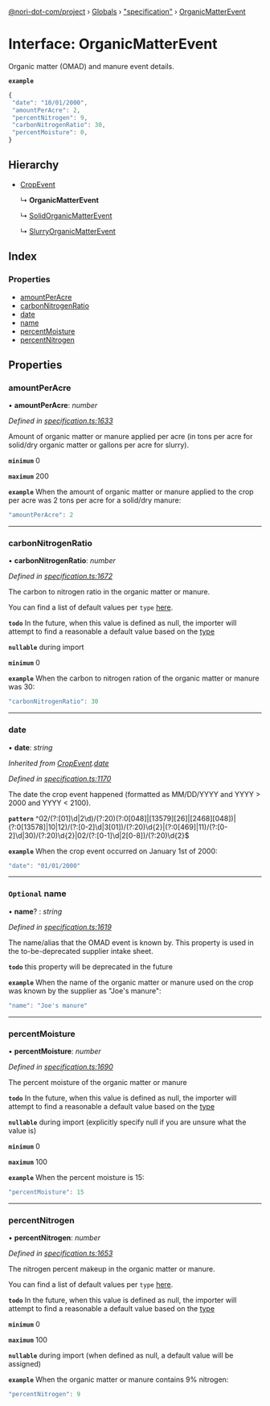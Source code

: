 [@nori-dot-com/project](../README.md) › [Globals](../globals.md) › ["specification"](../modules/_specification_.md) › [OrganicMatterEvent](_specification_.organicmatterevent.md)

# Interface: OrganicMatterEvent

Organic matter (OMAD) and manure event details.

**`example`** 

```js
{
 "date": "10/01/2000",
 "amountPerAcre": 2,
 "percentNitrogen": 9,
 "carbonNitrogenRatio": 30,
 "percentMoisture": 0,
}
```

## Hierarchy

* [CropEvent](_specification_.cropevent.md)

  ↳ **OrganicMatterEvent**

  ↳ [SolidOrganicMatterEvent](_specification_.solidorganicmatterevent.md)

  ↳ [SlurryOrganicMatterEvent](_specification_.slurryorganicmatterevent.md)

## Index

### Properties

* [amountPerAcre](_specification_.organicmatterevent.md#amountperacre)
* [carbonNitrogenRatio](_specification_.organicmatterevent.md#carbonnitrogenratio)
* [date](_specification_.organicmatterevent.md#date)
* [name](_specification_.organicmatterevent.md#optional-name)
* [percentMoisture](_specification_.organicmatterevent.md#percentmoisture)
* [percentNitrogen](_specification_.organicmatterevent.md#percentnitrogen)

## Properties

###  amountPerAcre

• **amountPerAcre**: *number*

*Defined in [specification.ts:1633](https://github.com/nori-dot-eco/nori-dot-com/blob/f7a6776/packages/project/src/specification.ts#L1633)*

Amount of organic matter or manure applied per acre (in tons per acre for solid/dry organic matter or gallons per acre for slurry).

**`minimum`** 0

**`maximum`** 200

**`example`** <caption>When the amount of organic matter or manure applied to the crop per acre was 2 tons per acre for a solid/dry manure:</caption>

```js
"amountPerAcre": 2
```

___

###  carbonNitrogenRatio

• **carbonNitrogenRatio**: *number*

*Defined in [specification.ts:1672](https://github.com/nori-dot-eco/nori-dot-com/blob/f7a6776/packages/project/src/specification.ts#L1672)*

The carbon to nitrogen ratio in the organic matter or manure.

You can find a list of default values per `type` [here](https://go.nori.com/inputs).

**`todo`** In the future, when this value is defined as null, the importer will attempt to find a reasonable a default value based on the [type](#type)

**`nullable`** during import

**`minimum`** 0

**`example`** <caption>When the carbon to nitrogen ration of the organic matter or manure was 30:</caption>

```js
"carbonNitrogenRatio": 30
```

___

###  date

• **date**: *string*

*Inherited from [CropEvent](_specification_.cropevent.md).[date](_specification_.cropevent.md#date)*

*Defined in [specification.ts:1170](https://github.com/nori-dot-eco/nori-dot-com/blob/f7a6776/packages/project/src/specification.ts#L1170)*

The date the crop event happened (formatted as MM/DD/YYYY and YYYY > 2000 and YYYY < 2100).

**`pattern`** ^02\/(?:[01]\d|2\d)\/(?:20)(?:0[048]|[13579][26]|[2468][048])|(?:0[13578]|10|12)\/(?:[0-2]\d|3[01])\/(?:20)\d{2}|(?:0[469]|11)\/(?:[0-2]\d|30)\/(?:20)\d{2}|02\/(?:[0-1]\d|2[0-8])\/(?:20)\d{2}$

**`example`** <caption>When the crop event occurred on January 1st of 2000:</caption>

```js
"date": "01/01/2000"
```

___

### `Optional` name

• **name**? : *string*

*Defined in [specification.ts:1619](https://github.com/nori-dot-eco/nori-dot-com/blob/f7a6776/packages/project/src/specification.ts#L1619)*

The name/alias that the OMAD event is known by. This property is used in the to-be-deprecated supplier intake sheet.

**`todo`** this property will be deprecated in the future

**`example`** <caption>When the name of the organic matter or manure used on the crop was known by the supplier as "Joe's manure":</caption>

```js
"name": "Joe's manure"
```

___

###  percentMoisture

• **percentMoisture**: *number*

*Defined in [specification.ts:1690](https://github.com/nori-dot-eco/nori-dot-com/blob/f7a6776/packages/project/src/specification.ts#L1690)*

The percent moisture of the organic matter or manure

**`todo`** In the future, when this value is defined as null, the importer will attempt to find a reasonable a default value based on the [type](#type)

**`nullable`** during import (explicitly specify null if you are unsure what the value is)

**`minimum`** 0

**`maximum`** 100

**`example`** <caption>When the percent moisture is 15:</caption>

```js
"percentMoisture": 15
```

___

###  percentNitrogen

• **percentNitrogen**: *number*

*Defined in [specification.ts:1653](https://github.com/nori-dot-eco/nori-dot-com/blob/f7a6776/packages/project/src/specification.ts#L1653)*

The nitrogen percent makeup in the organic matter or manure.

You can find a list of default values per `type` [here](https://go.nori.com/inputs).

**`todo`** In the future, when this value is defined as null, the importer will attempt to find a reasonable a default value based on the [type](#type)

**`minimum`** 0

**`maximum`** 100

**`nullable`** during import (when defined as null, a default value will be assigned)

**`example`** <caption>When the organic matter or manure contains 9% nitrogen:</caption>

```js
"percentNitrogen": 9
```
